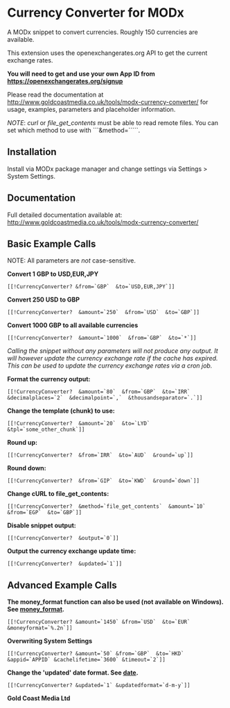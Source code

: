 Currency Converter for MODx
========================

A MODx snippet to convert currencies. Roughly 150 currencies are available.

This extension uses the openexchangerates.org API to get the current exchange rates. 

**You will need to get and use your own App ID from https://openexchangerates.org/signup**

Please read the documentation at http://www.goldcoastmedia.co.uk/tools/modx-currency-converter/
for usage, examples, parameters and placeholder information.

*NOTE*: *curl* or *file_get_contents* must be able to read remote files. You
can set which method to use with ```&method=`````.

Installation
-----------
Install via MODx package manager and change settings via Settings > System Settings.

Documentation
------------
Full detailed documentation available at:
http://www.goldcoastmedia.co.uk/tools/modx-currency-converter/

Basic Example Calls
-------------------
NOTE: All parameters are *not* case-sensitive.

**Convert 1 GBP to USD,EUR,JPY**

```[[!CurrencyConverter? &from=`GBP`  &to=`USD,EUR,JPY`]]```

**Convert 250 USD to GBP**

```[[!CurrencyConverter?  &amount=`250`  &from=`USD`  &to=`GBP`]]```

**Convert 1000 GBP to all available currencies**

```[[!CurrencyConverter?  &amount=`1000`  &from=`GBP`  &to=`*`]]```

*Calling the snippet without any parameters will not produce any output. It will however update the 
currency exchange rate if the cache has expired. This can be used to update the currency exchange
rates via a cron job.*

**Format the currency output:**

```[[!CurrencyConverter?  &amount=`80`  &from=`GBP`  &to=`IRR`  &decimalplaces=`2`  &decimalpoint=`,`  &thousandseparator=`.`]]```

**Change the template (chunk) to use:**

```[[!CurrencyConverter?  &amount=`20`  &to=`LYD`  &tpl=`some_other_chunk`]]```

**Round up:**

```[[!CurrencyConverter?  &from=`IRR`  &to=`AUD`  &round=`up`]]```

**Round down:**

```[[!CurrencyConverter?  &from=`GIP`  &to=`KWD`  &round=`down`]]```

**Change cURL to file_get_contents:**

```[[!CurrencyConverter?  &method=`file_get_contents`  &amount=`10`  &from=`EGP`  &to=`GBP`]]```

**Disable snippet output:**

```[[!CurrencyConverter?  &output=`0`]]```

**Output the currency exchange update time:**

```[[!CurrencyConverter?  &updated=`1`]]```


Advanced Example Calls
-----------------------

**The money_format function can also be used (not available on Windows). See [money_format](http://php.net/manual/en/function.money-format.php).**

```[[!CurrencyConverter? &amount=`1450` &from=`USD`  &to=`EUR` &moneyformat=`%.2n`]]```

**Overwriting System Settings**

```[[!CurrencyConverter? &amount=`50` &from=`GBP`  &to=`HKD` &appid=`APPID` &cachelifetime=`3600` &timeout=`2`]]```

**Change the 'updated' date format. See [date](http://php.net/manual/en/function.date.php).**

```[[!CurrencyConverter? &updated=`1` &updatedformat=`d-m-y`]]```


**Gold Coast Media Ltd**
